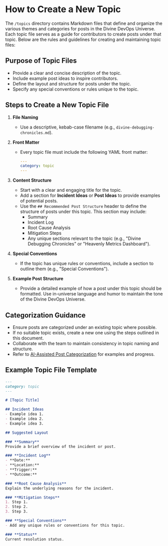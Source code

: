 # How to Create a New Topic

The `/topics` directory contains Markdown files that define and organize the various themes and categories for posts in the Divine DevOps Universe. Each topic file serves as a guide for contributors to create posts under that topic. Below are the rules and guidelines for creating and maintaining topic files:

## Purpose of Topic Files
- Provide a clear and concise description of the topic.
- Include example post ideas to inspire contributors.
- Define the layout and structure for posts under the topic.
- Specify any special conventions or rules unique to the topic.

## Steps to Create a New Topic File

1. **File Naming**
   - Use a descriptive, kebab-case filename (e.g., `divine-debugging-chronicles.md`).

2. **Front Matter**
   - Every topic file must include the following YAML front matter:
     ```yaml
     ---
     category: topic
     ---
     ```

3. **Content Structure**
   - Start with a clear and engaging title for the topic.
   - Add a section for **Incident Ideas** or **Post Ideas** to provide examples of potential posts.
   - Use the `## Recommended Post Structure` header to define the structure of posts under this topic. This section may include:
     - Summary
     - Incident Log
     - Root Cause Analysis
     - Mitigation Steps
     - Any unique sections relevant to the topic (e.g., "Divine Debugging Chronicles" or "Heavenly Metrics Dashboard").

4. **Special Conventions**
   - If the topic has unique rules or conventions, include a section to outline them (e.g., "Special Conventions").

5. **Example Post Structure**
   - Provide a detailed example of how a post under this topic should be formatted. Use in-universe language and humor to maintain the tone of the Divine DevOps Universe.

## Categorization Guidance

- Ensure posts are categorized under an existing topic where possible.
- If no suitable topic exists, create a new one using the steps outlined in this document.
- Collaborate with the team to maintain consistency in topic naming and structure.
- Refer to [AI-Assisted Post Categorization](./ai-categorization.md) for examples and progress.

## Example Topic File Template
```markdown
---
category: topic
---

# [Topic Title]

## Incident Ideas
- Example idea 1.
- Example idea 2.
- Example idea 3.

## Suggested Layout

### **Summary**
Provide a brief overview of the incident or post.

### **Incident Log**
- **Date:**
- **Location:**
- **Trigger:**
- **Outcome:**

### **Root Cause Analysis**
Explain the underlying reasons for the incident.

### **Mitigation Steps**
1. Step 1.
2. Step 2.
3. Step 3.

### **Special Conventions**
- Add any unique rules or conventions for this topic.

### **Status**
Current resolution status.
```

